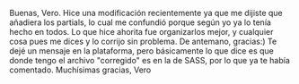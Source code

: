 Buenas, Vero. Hice una modificación recientemente ya que me dijiste que añadiera los partials, lo cual me confundió porque según yo ya lo tenía hecho en todos.
Lo que hice ahorita fue organizarlos mejor, y cualquier cosa pues me dices y lo corrijo sin problema. De antemano, gracias:)
Te dejé un mensaje en la plataforma, pero básicamente lo que dice es que donde tengo el archivo "corregido" es en la de SASS, por lo que ya te había comentado.
Muchísimas gracias, Vero
